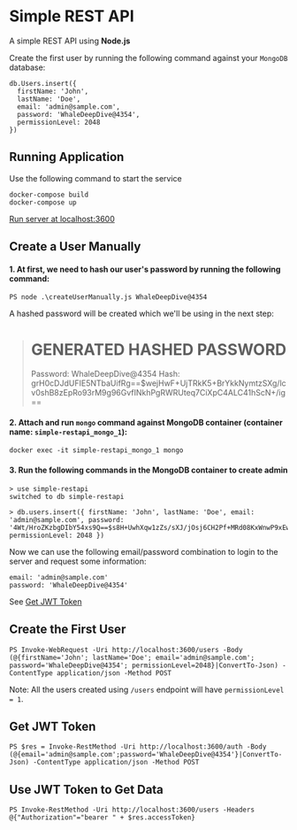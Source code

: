 # Simple REST API

A simple REST API using **Node.js**

Create the first user by running the following command against your `MongoDB` database:

```
db.Users.insert({
  firstName: 'John',
  lastName: 'Doe',
  email: 'admin@sample.com',
  password: 'WhaleDeepDive@4354',
  permissionLevel: 2048
})
```

## Running Application

Use the following command to start the service
```
docker-compose build
docker-compose up
```

[Run server at localhost:3600](https://localhost:3600)


## Create a User Manually

#### 1. At first, we need to hash our user's password by running the following command:

```
PS node .\createUserManually.js WhaleDeepDive@4354
```

A hashed password will be created which we'll be using in the next step:

> GENERATED HASHED PASSWORD
> =================================================
>
> Password:       WhaleDeepDive@4354
> Hash:           grH0cDJdUFIE5NTbaUifRg==$wejHwF+UjTRkK5+BrYkkNymtzSXg/lcv0shB8zEpRo93rM9g96GvfINkhPgRWRUteq7CiXpC4ALC41hScN+/ig==

#### 2. Attach and run `mongo` command against MongoDB container (container name: `simple-restapi_mongo_1`):

```
docker exec -it simple-restapi_mongo_1 mongo
```

#### 3. Run the following commands in the MongoDB container to create admin 
```
> use simple-restapi
switched to db simple-restapi

> db.users.insert({ firstName: 'John', lastName: 'Doe', email: 'admin@sample.com', password: '4Wt/HroZKzbgDIbY54xs9Q==$s8H+UwhXqw1zZs/sXJ/jOsj6CH2Pf+MRd08KxWnwP9xEwaRQhBT4cHzTsOzIAD7S5Xc+xLbEKk0VauWWu46DLg==', permissionLevel: 2048 })
```

Now we can use the following email/password combination to login to the server and request some information:

```
email: 'admin@sample.com'
password: 'WhaleDeepDive@4354'
```
See [Get JWT Token](README.md#get-jwt-token)

## Create the First User
```
PS Invoke-WebRequest -Uri http://localhost:3600/users -Body (@{firstName='John'; lastName='Doe'; email='admin@sample.com'; password='WhaleDeepDive@4354'; permissionLevel=2048}|ConvertTo-Json) -ContentType application/json -Method POST
```
Note: All the users created using `/users` endpoint will have `permissionLevel = 1`.


## Get JWT Token

```
PS $res = Invoke-RestMethod -Uri http://localhost:3600/auth -Body (@{email='admin@sample.com';password='WhaleDeepDive@4354'}|ConvertTo-Json) -ContentType application/json -Method POST
```

## Use JWT Token to Get Data

```
PS Invoke-RestMethod -Uri http://localhost:3600/users -Headers @{"Authorization"="bearer " + $res.accessToken}
```

